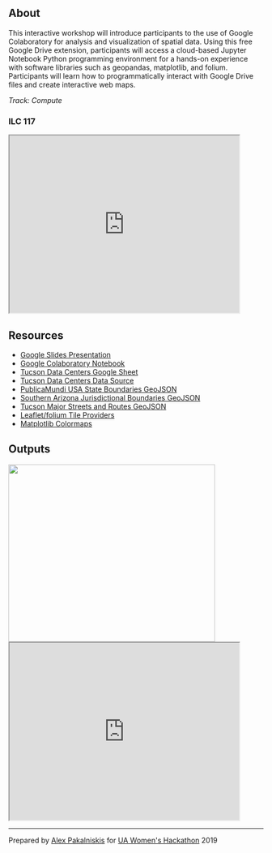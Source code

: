 ## About
This interactive workshop will introduce participants to the use of Google Colaboratory for analysis and visualization of spatial data. Using this free Google Drive extension, participants will access a cloud-based Jupyter Notebook Python programming environment for a hands-on experience with software libraries such as geopandas, matplotlib, and folium. Participants will learn how to programmatically interact with Google Drive files and create interactive web maps.

*Track: Compute*

### ILC 117


<html>
  <iframe src="https://maps.arizona.edu/room/?room=0117&bldg=0070.00"  height="350" width="90%"></iframe>
</html>


<br>

## Resources
* [Google Slides Presentation](https://docs.google.com/presentation/d/1B1aVZzVwFXgPm_5k5YjAzR5E62CSidT7vU1piwKIL6o/edit?usp=sharing)
* [Google Colaboratory Notebook](https://colab.research.google.com/drive/1N3qZmh_1taDVKIwrA8vQ2e-V5TqFr2RI)
* [Tucson Data Centers Google Sheet](https://docs.google.com/spreadsheets/d/1xOpiV58l76stT406ecqlc-wp8MqN3X-hCo-EJxouKsg/view#gid=0)
* [Tucson Data Centers Data Source](https://www.datacentermap.com/usa/arizona/tucson/map.html)
* [PublicaMundi USA State Boundaries GeoJSON](https://raw.githubusercontent.com/PublicaMundi/MappingAPI/master/data/geojson/us-states.json")
* [Southern Arizona Jurisdictional Boundaries GeoJSON](https://opendata.arcgis.com/datasets/b53bbe832e4e4d94a31730b596487d28_0.geojson)
* [Tucson Major Streets and Routes GeoJSON](https://opendata.arcgis.com/datasets/c6d21082e6d248f0b7db0ff4f6f0ed8e_7.geojson)
* [Leaflet/folium Tile Providers](https://leaflet-extras.github.io/leaflet-providers/preview/)
* [Matplotlib Colormaps](https://matplotlib.org/3.1.1/gallery/color/colormap_reference.html)


## Outputs
<html> 
  <img src="https://nbviewer.jupyter.org/github/alex-pakalniskis/ua-womens-hackathon-2019/blob/master/assets/imgs/data_centers_tucson.png" height="350" width="90%">
  <iframe src="https://nbviewer.jupyter.org/github/alex-pakalniskis/ua-womens-hackathon-2019/blob/master/assets/html/tucson_data_centers.html" height="350" width="90%">
  </iframe>
</html>

---
Prepared by [Alex Pakalniskis](https://alexpakalniskis.com) for [UA Women's Hackathon](https://womenshackathon.arizona.edu/) 2019
